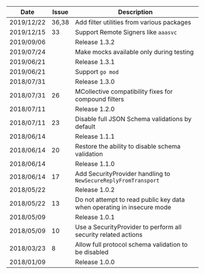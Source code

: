 |Date      |Issue |Description                                                                                              |
|----------|------|---------------------------------------------------------------------------------------------------------|
|2019/12/22|36,38 |Add filter utilities from various packages                                                               |
|2019/12/15|33    |Support Remote Signers like `aaasvc`                                                                     |
|2019/09/06|      |Release 1.3.2                                                                                            |
|2019/07/24|      |Make mocks available only during testing                                                                 |
|2019/06/21|      |Release 1.3.1                                                                                            |
|2019/06/21|      |Support `go mod`                                                                                         |
|2018/07/31|      |Release 1.3.0                                                                                            |
|2018/07/31|26    |MCollective compatibility fixes for compound filters                                                     |
|2018/07/11|      |Release 1.2.0                                                                                            |
|2018/07/11|23    |Disable full JSON Schema validations by default                                                          |
|2018/06/14|      |Release 1.1.1                                                                                            |
|2018/06/14|20    |Restore the ability to disable schema validation                                                         |
|2018/06/14|      |Release 1.1.0                                                                                            |
|2018/06/14|17    |Add SecurityProvider handling to `NewSecureReplyFromTransport`                                           |
|2018/05/22|      |Release 1.0.2                                                                                            |
|2018/05/22|13    |Do not attempt to read public key data when operating in insecure mode                                   |
|2018/05/09|      |Release 1.0.1                                                                                            |
|2018/05/09|10    |Use a SecurityProvider to perform all security related actions                                           |
|2018/03/23|8     |Allow full protocol schema validation to be disabled                                                     |
|2018/01/09|      |Release 1.0.0                                                                                            |

